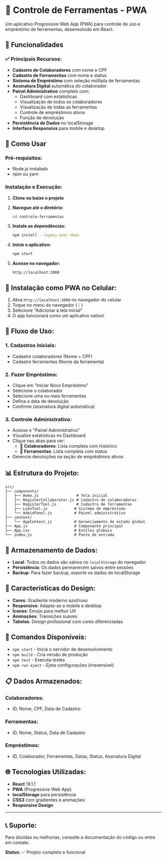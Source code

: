 # 🔧 Controle de Ferramentas - PWA

Um aplicativo Progressive Web App (PWA) para controle de uso e empréstimo de ferramentas, desenvolvido em React.

## 📱 Funcionalidades

### ✅ **Principais Recursos:**
- **Cadastro de Colaboradores** com nome e CPF
- **Cadastro de Ferramentas** com nome e status
- **Sistema de Empréstimo** com seleção múltipla de ferramentas
- **Assinatura Digital** automática do colaborador
- **Painel Administrativo** completo com:
  - Dashboard com estatísticas
  - Visualização de todos os colaboradores
  - Visualização de todas as ferramentas
  - Controle de empréstimos ativos
  - Função de devolução
- **Persistência de Dados** no localStorage
- **Interface Responsiva** para mobile e desktop

## 🚀 Como Usar

### **Pré-requisitos:**
- Node.js instalado
- npm ou yarn

### **Instalação e Execução:**

1. **Clone ou baixe o projeto**
2. **Navegue até o diretório:**
   ```bash
   cd controle-ferramentas
   ```

3. **Instale as dependências:**
   ```bash
   npm install --legacy-peer-deps
   ```

4. **Inicie o aplicativo:**
   ```bash
   npm start
   ```

5. **Acesse no navegador:**
   ```
   http://localhost:3000
   ```

## 📱 **Instalação como PWA no Celular:**

1. Abra `http://localhost:3000` no navegador do celular
2. Toque no menu do navegador (⋮)
3. Selecione "Adicionar à tela inicial"
4. O app funcionará como um aplicativo nativo!

## 🎯 **Fluxo de Uso:**

### **1. Cadastros Iniciais:**
- Cadastre colaboradores (Nome + CPF)
- Cadastre ferramentas (Nome da ferramenta)

### **2. Fazer Empréstimo:**
- Clique em "Iniciar Novo Empréstimo"
- Selecione o colaborador
- Selecione uma ou mais ferramentas
- Defina a data de devolução
- Confirme (assinatura digital automática)

### **3. Controle Administrativo:**
- Acesse o "Painel Administrativo"
- Visualize estatísticas no Dashboard
- Clique nas abas para ver:
  - 👥 **Colaboradores**: Lista completa com histórico
  - 🔧 **Ferramentas**: Lista completa com status
- Gerencie devoluções na seção de empréstimos ativos

## 📊 **Estrutura do Projeto:**

```
src/
├── components/
│   ├── Home.js                 # Tela inicial
│   ├── RegisterCollaborator.js # Cadastro de colaboradores
│   ├── RegisterTool.js         # Cadastro de ferramentas
│   ├── LoanTool.js            # Sistema de empréstimo
│   └── AdminPanel.js          # Painel administrativo
├── context/
│   └── AppContext.js          # Gerenciamento de estado global
├── App.js                     # Componente principal
├── App.css                    # Estilos globais
└── index.js                   # Ponto de entrada
```

## 💾 **Armazenamento de Dados:**

- **Local**: Todos os dados são salvos no `localStorage` do navegador
- **Persistência**: Os dados permanecem salvos entre sessões
- **Backup**: Para fazer backup, exporte os dados do localStorage

## 🎨 **Características do Design:**

- **Cores**: Gradiente moderno azul/roxo
- **Responsivo**: Adapta-se a mobile e desktop
- **Ícones**: Emojis para melhor UX
- **Animações**: Transições suaves
- **Tabelas**: Design profissional com cores diferenciadas

## 🔧 **Comandos Disponíveis:**

- `npm start` - Inicia o servidor de desenvolvimento
- `npm build` - Cria versão de produção
- `npm test` - Executa testes
- `npm run eject` - Ejeta configurações (irreversível)

## 📋 **Dados Armazenados:**

### **Colaboradores:**
- ID, Nome, CPF, Data de Cadastro

### **Ferramentas:**
- ID, Nome, Status, Data de Cadastro

### **Empréstimos:**
- ID, Colaborador, Ferramentas, Datas, Status, Assinatura Digital

## 🌐 **Tecnologias Utilizadas:**

- **React** 19.1.1
- **PWA** (Progressive Web App)
- **localStorage** para persistência
- **CSS3** com gradientes e animações
- **Responsive Design**

---

## 📞 **Suporte:**

Para dúvidas ou melhorias, consulte a documentação do código ou entre em contato.

**Status:** ✅ Projeto completo e funcional 